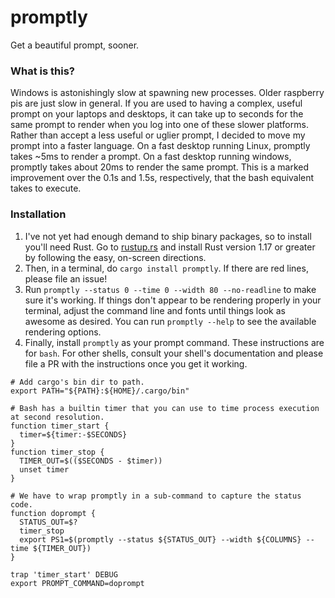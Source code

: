 # promptly
Get a beautiful prompt, sooner.

### What is this?

Windows is astonishingly slow at spawning new processes. Older raspberry pis are just slow in general.
If you are used to having a complex, useful prompt on your laptops and desktops, it can take up to seconds
for the same prompt to render when you log into one of these slower platforms. Rather than accept a less
useful or uglier prompt, I decided to move my prompt into a faster language. On a fast desktop running
Linux, promptly takes ~5ms to render a prompt. On a fast desktop running windows, promptly takes about
20ms to render the same prompt. This is a marked improvement over the 0.1s and 1.5s, respectively, that
the bash equivalent takes to execute.

### Installation

1) I've not yet had enough demand to ship binary packages, so to install you'll need Rust.
Go to [rustup.rs](http://www.rustup.rs) and install Rust version 1.17 or greater by following
the easy, on-screen directions.
2) Then, in a terminal, do `cargo install promptly`. If there are red lines, please file an issue!
3) Run `promptly --status 0 --time 0 --width 80 --no-readline` to make sure it's working. If things don't
appear to be rendering properly in your terminal, adjust the command line and fonts until things
look as awesome as desired. You can run `promptly --help` to see the available rendering options.
4) Finally, install `promptly` as your prompt command. These instructions are for `bash`. For other shells,
consult your shell's documentation and please file a PR with the instructions once you get it working.
```$bash
# Add cargo's bin dir to path.
export PATH="${PATH}:${HOME}/.cargo/bin"

# Bash has a builtin timer that you can use to time process execution at second resolution.
function timer_start {
  timer=${timer:-$SECONDS}
}
function timer_stop {
  TIMER_OUT=$(($SECONDS - $timer))
  unset timer
}

# We have to wrap promptly in a sub-command to capture the status code.
function doprompt {
  STATUS_OUT=$?
  timer_stop
  export PS1=$(promptly --status ${STATUS_OUT} --width ${COLUMNS} --time ${TIMER_OUT})
}

trap 'timer_start' DEBUG
export PROMPT_COMMAND=doprompt
```
